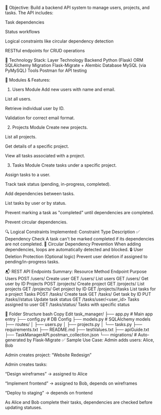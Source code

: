 🎯 Objective:
Build a backend API system to manage users, projects, and tasks. The API includes:

Task dependencies

Status workflows

Logical constraints like circular dependency detection

RESTful endpoints for CRUD operations

🔧 Technology Stack:
Layer	Technology
Backend	Python (Flask)
ORM	SQLAlchemy
Migration	Flask-Migrate + Alembic
Database	MySQL (via PyMySQL)
Tools	Postman for API testing

📁 Modules & Features:
1. Users Module
Add new users with name and email.

List all users.

Retrieve individual user by ID.

Validation for correct email format.

2. Projects Module
Create new projects.

List all projects.

Get details of a specific project.

View all tasks associated with a project.

3. Tasks Module
Create tasks under a specific project.

Assign tasks to a user.

Track task status (pending, in-progress, completed).

Add dependencies between tasks.

List tasks by user or by status.

Prevent marking a task as "completed" until dependencies are completed.

Prevent circular dependencies.

🔍 Logical Constraints Implemented:
Constraint Type	Description
✅ Dependency Check	A task can't be marked completed if its dependencies are not completed.
🔁 Circular Dependency Prevention	When adding dependencies, loops are automatically detected and blocked.
🔒 User Deletion Protection	(Optional logic) Prevent user deletion if assigned to pending/in-progress tasks.

📬 REST API Endpoints Summary:
Resource	Method	Endpoint	Purpose
Users	POST	/users/	Create user
GET	/users/	List users
GET	/users/<id>	Get user by ID
Projects	POST	/projects/	Create project
GET	/projects/	List projects
GET	/projects/<id>	Get project by ID
GET	/projects/<id>/tasks	List tasks for a project
Tasks	POST	/tasks/	Create task
GET	/tasks/<id>	Get task by ID
PUT	/tasks/<id>/status	Update task status
GET	/tasks/user/<user_id>	Tasks assigned to user
GET	/tasks/status/<status>	Tasks with specific status

📁 Folder Structure
bash
Copy
Edit
task_manager/
├── app.py                  # Main app entry
├── config.py               # DB Config
├── models.py               # SQLAlchemy models
├── routes/
│   ├── users.py
│   ├── projects.py
│   └── tasks.py
├── requirements.txt
├── README.md
├── testValues.txt
├── apiGuide.txt
├── TaskManagerAPI.postman_collection.json
└── migrations/             # Auto-generated by Flask-Migrate
✅ Sample Use Case:
Admin adds users: Alice, Bob

Admin creates project: “Website Redesign”

Admin creates tasks:

“Design wireframes” → assigned to Alice

“Implement frontend” → assigned to Bob, depends on wireframes

“Deploy to staging” → depends on frontend

As Alice and Bob complete their tasks, dependencies are checked before updating statuses.
